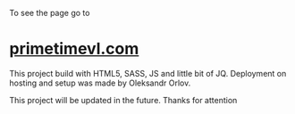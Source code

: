 
To see the page go to
# [primetimevl.com](https://primetimevl.com)


This project build with HTML5, SASS, JS and little bit of JQ. 
Deployment on hosting and setup was made by Oleksandr Orlov.

This project will be updated in the future. Thanks for attention

